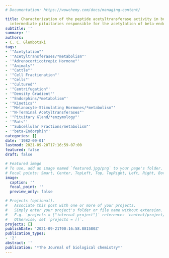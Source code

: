 ```yaml
---
# Documentation: https://wowchemy.com/docs/managing-content/

title: Characterization of the peptide acetyltransferase activity in bovine and rat
  intermediate pituitaries responsible for the acetylation of beta-endorphin and alpha-melanotropin.
subtitle: ''
summary: ''
authors:
- C. C. Glembotski
tags:
- '"Acetylation"'
- '"Acetyltransferases/*metabolism"'
- '"Adrenocorticotropic Hormone"'
- '"Animals"'
- '"Cattle"'
- '"Cell Fractionation"'
- '"Cells"'
- '"Cultured"'
- '"Centrifugation"'
- '"Density Gradient"'
- '"Endorphins/*metabolism"'
- '"Kinetics"'
- '"Melanocyte-Stimulating Hormones/*metabolism"'
- '"N-Terminal Acetyltransferases"'
- '"Pituitary Gland/*enzymology"'
- '"Rats"'
- '"Subcellular Fractions/metabolism"'
- '"beta-Endorphin"'
categories: []
date: '1982-09-01'
lastmod: 2021-09-20T17:16:59-07:00
featured: false
draft: false

# Featured image
# To use, add an image named `featured.jpg/png` to your page's folder.
# Focal points: Smart, Center, TopLeft, Top, TopRight, Left, Right, BottomLeft, Bottom, BottomRight.
image:
  caption: ''
  focal_point: ''
  preview_only: false

# Projects (optional).
#   Associate this post with one or more of your projects.
#   Simply enter your project's folder or file name without extension.
#   E.g. `projects = ["internal-project"]` references `content/project/deep-learning/index.md`.
#   Otherwise, set `projects = []`.
projects: []
publishDate: '2021-09-21T00:16:58.881580Z'
publication_types:
- '2'
abstract: ''
publication: '*The Journal of biological chemistry*'
---
```

